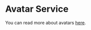 # Avatar Service

You can read more about avatars [here](/docs/developer-guide/core/users/avatars.md).